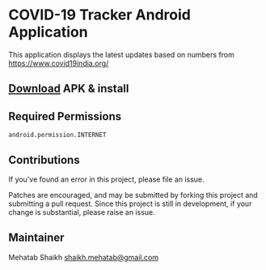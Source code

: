 # COVID-19 Tracker Android Application
This application displays the latest updates based on numbers from https://www.covid19india.org/

## <a href="https://github.com/Mehatab/covid-19/releases/download/v1.5.2/app-release.apk">Download</a> APK & install

## Required Permissions
    android.permission.INTERNET

## Contributions

If you've found an error in this project, please file an issue.

Patches are encouraged, and may be submitted by forking this project and
submitting a pull request. Since this project is still in development,
if your change is substantial, please raise an issue.


## Maintainer
Mehatab Shaikh <shaikh.mehatab@gmail.com>
